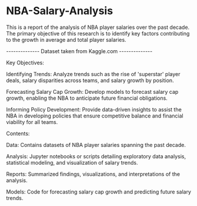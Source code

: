 # NBA-Salary-Analysis
This is a report of the analysis of NBA player salaries over the past decade. The primary objective of this research is to identify key factors contributing to the growth in average and total player salaries.

-------------- Dataset taken from Kaggle.com --------------

Key Objectives:

Identifying Trends: Analyze trends such as the rise of 'superstar' player deals, salary disparities across teams, and salary growth by position.

Forecasting Salary Cap Growth: Develop models to forecast salary cap growth, enabling the NBA to anticipate future financial obligations.

Informing Policy Development: Provide data-driven insights to assist the NBA in developing policies that ensure competitive balance and financial viability for all teams.

Contents:

Data: Contains datasets of NBA player salaries spanning the past decade.

Analysis: Jupyter notebooks or scripts detailing exploratory data analysis, statistical modeling, and visualization of salary trends.

Reports: Summarized findings, visualizations, and interpretations of the analysis.

Models: Code for forecasting salary cap growth and predicting future salary trends.
